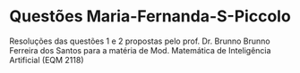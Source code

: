# Questões Maria-Fernanda-S-Piccolo
Resoluções das questões 1 e 2 propostas pelo prof. Dr. Brunno Brunno Ferreira dos Santos para a matéria de Mod. Matemática de Inteligência Artificial (EQM 2118)

